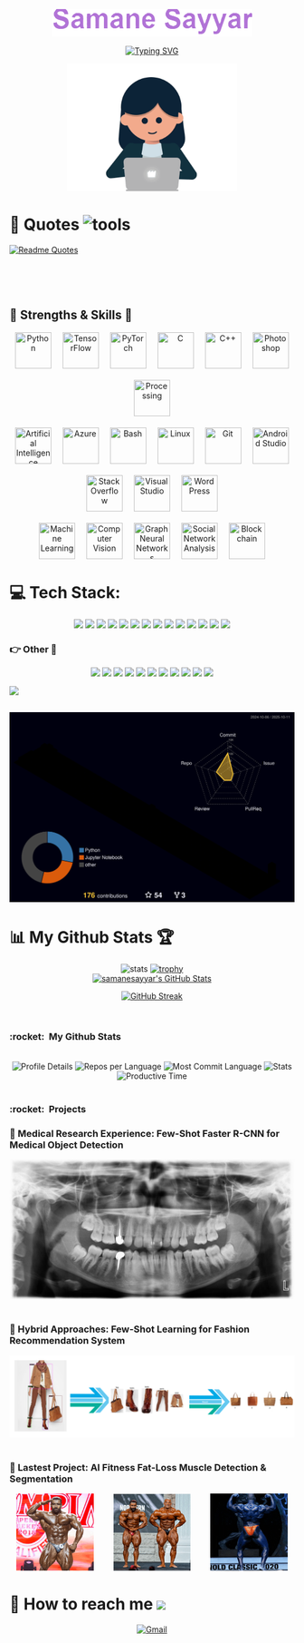 <p align="center">
  <a href="https://github.com/samanesayyar">
    <img src="output-onlinepngtools.png" alt="Samane Sayyar" /></a>
</p>

<p align="center">
  <a href="https://git.io/typing-svg">
    <img
      src="https://readme-typing-svg.demolab.com?font=Fira+Code&size=24&duration=6000&pause=1000&color=FF516F&center=true&vCenter=true&width=700&lines=Working%20on%20AI-powered%20applications;A%20specialist%20in%20AI%2C%20ML%20and%20CV"
      alt="Typing SVG"
    />
  </a>
</p>



<!--<h2 align="center" style="font-weight: bold;">
  🔭 Working on <strong>AI-powered eCommerce solutions</strong> <br>
  🤝 Open to collaborations in <strong>ML, Computer Vision</strong>, and <strong>AI Projects</strong> <br>
  🌱 Currently enhancing <strong>Deep Feature Extraction</strong>, <strong>Object Detection</strong>, and <strong>Segmentation</strong> with <strong>YOLO</strong> & <strong>Mask-RCNN</strong> <br>
  💬 Ask me about <strong>Machine Learning</strong>, <strong>Deep Learning</strong>, <strong>Computer Vision</strong>, and <strong>AI in eCommerce</strong>
</h2> -->

<!--<h1>💫 About Me:</h1>
<p>
  <h3>
    I’m a specialist in <strong>Machine Learning</strong>, <strong>Computer Vision</strong>, and <strong>AI</strong>, focused on <strong>eCommerce</strong> solutions. <br>
    I build <strong>AI-driven applications</strong> for <strong>product detection</strong>, <strong>recommendation systems</strong>, and <strong>personalized shopping experiences</strong>. <br>
    Passionate about using <strong>advanced image recognition</strong>, <strong>segmentation</strong>, and <strong>predictive AI</strong> to enhance <strong>eCommerce performance</strong>.
  </h3>
</p> -->



<p  align="middle">
<img  width="300" src="https://raw.githubusercontent.com/samanesayyar/samanesayyar/main/.github/workflows/2.gif" />
</p>

<p>
<h1 font-weight="bold">
  🌟 Quotes
<img  width="30" alt="tools"   src="https://camo.githubusercontent.com/beb64ff21c883e318e4f5db5231c2ba4175705bea1c9249e82a41ab375db4f75/68747470733a2f2f6d65646961322e67697068792e636f6d2f6d656469612f51737347456d706b79454f684243623765312f67697068792e6769663f6369643d656366303565343761306e336769316266716e74716d6f62386739616964316f796a327772336473336d67373030626c267269643d67697068792e676966" />
</h1>
</p>	

[![Readme Quotes](https://quotes-github-readme.vercel.app/api?type=horizontal&theme=catppuccin_mocha)](https://github.com/piyushsuthar/github-readme-quotes)



  <br/>
  <br/>
  <br/>
<!-- 🌟 Responsive Skills Section -->
<h2 align="left">🏅 Strengths & Skills 🎩</h2>

<!-- 🧠 Row 1: Programming & Core Tools -->
<p align="center" style="display: flex; flex-wrap: wrap; justify-content: center; gap: 20px; margin-top: 10px;">
  <img src="https://img.icons8.com/color/96/python--v1.png" title="Python" width="64" height="64"/>
  <img src="https://img.icons8.com/color/96/tensorflow.png" title="TensorFlow" width="64" height="64"/>
  <img src="https://cdn.jsdelivr.net/gh/devicons/devicon/icons/pytorch/pytorch-original.svg" title="PyTorch" width="64" height="64"/>
  <img src="https://img.icons8.com/color/96/c-programming.png" title="C" width="64" height="64"/>
  <img src="https://img.icons8.com/color/96/c-plus-plus-logo.png" title="C++" width="64" height="64"/>
 
  <img src="https://img.icons8.com/color/96/adobe-photoshop.png" title="Photoshop" width="64" height="64"/>
   <img src="https://cdn.jsdelivr.net/gh/devicons/devicon/icons/processing/processing-original.svg" title="Processing" width="64" height="64"/>

</p>

<!-- ⚙️ Row 2: Platforms & Development Tools -->
<p align="center" style="display: flex; flex-wrap: wrap; justify-content: center; gap: 20px; margin-top: 20px;">
  <img src="https://img.icons8.com/color/96/artificial-intelligence.png" title="Artificial Intelligence" width="64" height="64"/>
  <img src="https://img.icons8.com/color/96/azure-1.png" title="Azure" width="64" height="64"/>
  <img src="https://img.icons8.com/color/96/bash.png" title="Bash" width="64" height="64"/>
  <img src="https://img.icons8.com/color/96/linux.png" title="Linux" width="64" height="64"/>
  <img src="https://img.icons8.com/color/96/git.png" title="Git" width="64" height="64"/>
  <img src="https://img.icons8.com/color/96/android-studio--v3.png" title="Android Studio" width="64" height="64"/>
 
  <img src="https://img.icons8.com/color/96/stackoverflow.png" title="Stack Overflow" width="64" height="64"/>
  <img src="https://img.icons8.com/color/96/visual-studio.png" title="Visual Studio" width="64" height="64"/>
  <img src="https://img.icons8.com/color/96/wordpress.png" title="WordPress" width="64" height="64"/>
</p>

<!-- 🤖 Row 3: Research & Emerging Tech -->
<p align="center" style="display: flex; flex-wrap: wrap; justify-content: center; gap: 20px; margin-top: 20px;">
  <img src="https://img.icons8.com/color/96/learning.png" title="Machine Learning" width="64" height="64"/>
  <img src="https://img.icons8.com/color/96/opencv.png" title="Computer Vision" width="64" height="64"/>
  <img src="https://img.icons8.com/color/96/graph.png" title="Graph Neural Networks" width="64" height="64"/>
  <img src="https://img.icons8.com/color/96/network.png" title="Social Network Analysis" width="64" height="64"/>
  <img src="https://img.icons8.com/color/96/blockchain.png" title="Blockchain" width="64" height="64"/>
 
</p>




# 💻 Tech Stack:

  <p align="center">
    <img height='25em' src="https://img.shields.io/badge/c-%2300599C.svg?style=for-the-badge&logo=c&logoColor=white" />
    <img height='25em' src="https://img.shields.io/badge/c%23-%23239120.svg?style=for-the-badge&logo=c-sharp&logoColor=white" />
    <img height='25em' src="https://img.shields.io/badge/c++-%2300599C.svg?style=for-the-badge&logo=c%2B%2B&logoColor=white" />
    <img height='25em' src="https://img.shields.io/badge/python-3670A0?style=for-the-badge&logo=python&logoColor=ffdd54" />
    <img height='25em' src="https://img.shields.io/badge/IOS-%2320232a.svg?style=for-the-badge&logo=apple&logoColor=white" />
    <img height='25em' src="https://img.shields.io/badge/Xamarin-3199DC?style=for-the-badge&logo=xamarin&logoColor=white" />
    <img height='25em' src="https://img.shields.io/badge/numpy-%23013243.svg?style=for-the-badge&logo=numpy&logoColor=white" />
    <img height='25em' src="https://img.shields.io/badge/Keras-%23D00000.svg?style=for-the-badge&logo=Keras&logoColor=white" />
    <img height='25em' src="https://img.shields.io/badge/pandas-%23150458.svg?style=for-the-badge&logo=pandas&logoColor=white" />
    <img height='25em' src="https://img.shields.io/badge/PyTorch-%23EE4C2C.svg?style=for-the-badge&logo=PyTorch&logoColor=white" />
    <img height='25em' src="https://img.shields.io/badge/scikit--learn-%23F7931E.svg?style=for-the-badge&logo=scikit-learn&logoColor=white" />
    <img height='25em' src="https://img.shields.io/badge/TensorFlow-%23FF6F00.svg?style=for-the-badge&logo=TensorFlow&logoColor=white" />
    <img height='25em' src="https://img.shields.io/badge/SciPy-%230C55A5.svg?style=for-the-badge&logo=scipy&logoColor=%white" />
    <img height='25em' src="https://img.shields.io/badge/docker-%230db7ed.svg?style=for-the-badge&logo=docker&logoColor=white" />
  </p>


<h3>👉 Other 🧰️</h3>  
  <p align="center">
    <img height='25em' src="https://img.shields.io/badge/VSCode-0078D4?style=for-the-badge&logo=visual%20studio%20code&logoColor=white" />
    <img height='25em' src="https://img.shields.io/badge/Postman-FF6C37?style=for-the-badge&logo=Postman&logoColor=white" />
    <img height='25em' src="https://img.shields.io/badge/Adobe%20Photoshop-31A8FF?style=for-the-badge&logo=Adobe%20Photoshop&logoColor=black" />
    <img height='25em' src="https://img.shields.io/badge/Adobe%20Illustrator-FF9A00?style=for-the-badge&logo=adobe%20illustrator&logoColor=white" />
    <img height='25em' src="https://img.shields.io/badge/blender-%23F5792A.svg?style=for-the-badge&logo=blender&logoColor=white" />
    <img height='25em' src="https://img.shields.io/badge/Unity-100000?style=for-the-badge&logo=unity&logoColor=white" />
    <img height='25em' src="https://img.shields.io/badge/Amazon_AWS-FF9900?style=for-the-badge&logo=amazonaws&logoColor=white" />
    <img height='25em' src="https://img.shields.io/badge/GNU%20Bash-4EAA25?style=for-the-badge&logo=GNU%20Bash&logoColor=white" />
    <img height='25em' src="https://img.shields.io/badge/Linux-FCC624?style=for-the-badge&logo=linux&logoColor=black" />
    <img height='25em' src="https://img.shields.io/badge/GIT-E44C30?style=for-the-badge&logo=git&logoColor=white" />
    <img height='25em' src="https://img.shields.io/badge/Arduino-00979D?style=for-the-badge&logo=Arduino&logoColor=white" />
  </p>
<img align="left" src="https://visitor-badge.laobi.icu/badge?page_id=SkyCaptainess.SkyCaptainess" />
<!--   <img src="https://komarev.com/ghpvc/?username=SkyCaptainess&style=flat-square&color=blue" alt="" align="center"/> -->
<h2 align="center"></h2>
<br/>

<p align="center" >
	<picture>
	  <source media="(prefers-color-scheme: dark)"  srcset="https://raw.githubusercontent.com/samanesayyar/samanesayyar/output-3d-contrib/night.svg" />
	  <source media="(prefers-color-scheme: light)" srcset="https://raw.githubusercontent.com/samanesayyar/samanesayyar/output-3d-contrib/day.svg" />
	  <img alt="github profile contributions chart"    src="https://raw.githubusercontent.com/samanesayyar/samanesayyar/output-3d-contrib/night.svg" />
	</picture>
</p>

<h1 font-weight="bold">📊 My Github Stats 🏆</h1>

<div align='center'>
  <img alt="stats" height="200em" src="https://github-readme-stats.vercel.app/api/top-langs/?username=samanesayyar&layout=compact&langs_count=7&theme=tokyonight">
  <a href="#">
    <img  src="https://github-profile-trophy.vercel.app/?username=samanesayyar&theme=tokyonight&row=1&column=6" alt="trophy">
  </a>
  <br/>
  <a href="https://awesome-github-stats.azurewebsites.net/index.html??cardType=level&theme=tokyonight&preferLogin=false">
    <img height="150em" alt="samanesayyar's GitHub Stats" src="https://awesome-github-stats.azurewebsites.net/user-stats/samanesayyar?cardType=level&theme=tokyonight&preferLogin=false" />
  </a>

  
[![GitHub Streak](https://streak-stats.demolab.com?user=samanesayyar&theme=jolly&stroke=D2A6EB)](https://git.io/streak-stats)
  
</div>
<br/>

   <summary><h3><b>:rocket: &nbsp;My Github Stats</b></h3></summary>
   </br>
    <div align='center'>
      <img src="http://github-profile-summary-cards.vercel.app/api/cards/profile-details?username=samanesayyar&theme=tokyonight" alt="Profile Details">
      <img src="http://github-profile-summary-cards.vercel.app/api/cards/repos-per-language?username=samanesayyar&theme=tokyonight" alt="Repos per Language">
      <img src="http://github-profile-summary-cards.vercel.app/api/cards/most-commit-language?username=samanesayyar&theme=tokyonight" alt="Most Commit Language">
      <img src="http://github-profile-summary-cards.vercel.app/api/cards/stats?username=samanesayyar&theme=tokyonight" alt="Stats">
      <img src="http://github-profile-summary-cards.vercel.app/api/cards/productive-time?username=samanesayyar&theme=tokyonight&utcOffset=8" alt="Productive Time">
    </div>
   </br>
<summary><h3><b>:rocket: &nbsp;Projects</b></h3></summary>
<h3>🧰️ Medical Research Experience: Few-Shot Faster R-CNN for Medical Object Detection  </h3>  

<p align="center">
  <img src="https://raw.githubusercontent.com/samanesayyar/samanesayyar/main/.github/workflows/th.gif">
&nbsp; &nbsp; &nbsp; &nbsp;
</p>


<h3>🧰️ Hybrid Approaches: Few-Shot Learning for Fashion Recommendation System  </h3>  

<p align="center">
  <img src="https://raw.githubusercontent.com/samanesayyar/samanesayyar/main/.github/workflows/rec1.png">
&nbsp; &nbsp; &nbsp; &nbsp;
</p>


<h3>🧰️ Lastest Project: AI Fitness Fat-Loss Muscle Detection & Segmentation </h3>  

<p align="center">
  <img src="https://raw.githubusercontent.com/samanesayyar/samanesayyar/main/.github/workflows/fit1.gif" width="27%">
&nbsp; &nbsp; &nbsp; &nbsp;
  <img src="https://raw.githubusercontent.com/samanesayyar/samanesayyar/main/.github/workflows/fit2.gif" width="27%">
&nbsp; &nbsp; &nbsp; &nbsp;
  <img src="https://raw.githubusercontent.com/samanesayyar/samanesayyar/main/.github/workflows/fit3.gif" width="27%">
</p>


<!--<div style="display: inline_block"><br>
  <img align="right" alt="Bruna-pic" height="200" style="border-radius:50px;"
    src="https://raw.githubusercontent.com/samanesayyar/samanesayyar/main/.github/workflows/sam.png">
 </div>-->




<h1 font-weight="bold">
  📮 How to reach me
  <img src='https://raw.githubusercontent.com/ShahriarShafin/ShahriarShafin/main/Assets/handshake.gif' width="100" />
</h1>

<p align='center'>
  <a href="samanesayyar7210@gmail.com" target="_blank">
    <img src="https://img.shields.io/badge/Gmail-D14836?style=for-the-badge&logo=gmail&logoColor=white" alt="Gmail">
  </a>
<!--   <a href="https://www.linkedin.com/">
    <img src="https://img.shields.io/badge/-LinkedIn-%230077B5?style=for-the-badge&logo=linkedin&logoColor=white" alt="LinkedIn">
  </a> -->
  <!--<a href="https://join.skype.com/invite/Mfz6gfwcwho8" target="_blank"
    <img src="https://img.shields.io/badge/Skype-0078d4?style=for-the-badge&logo=skype&logoColor=white" alt="Skype">
  </a>
   <a href="https://t.me/sam_ss7210">
    <img src="https://img.shields.io/badge/Telegram-3390ec?style=for-the-badge&logo=telegram&logoColor=white" alt="Telegram">
  </a> -->
</p>
 
